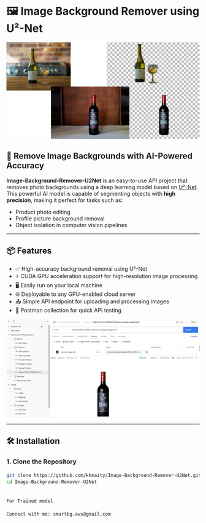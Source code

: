 # 🖼️ Image Background Remover using U²-Net

![Sample Output](https://github.com/kkmaity/Image-Background-Remover-U2Net/blob/master/snapshot/sample.png)

## 🚀 Remove Image Backgrounds with AI-Powered Accuracy

**Image-Background-Remover-U2Net** is an easy-to-use API project that removes photo backgrounds using a deep learning model based on [U²-Net](https://github.com/xuebinqin/U-2-Net). This powerful AI model is capable of segmenting objects with **high precision**, making it perfect for tasks such as:

- Product photo editing
- Profile picture background removal
- Object isolation in computer vision pipelines

---

## 📦 Features

- ✅ High-accuracy background removal using U²-Net
- ⚡ CUDA GPU acceleration support for high-resolution image processing
- 🖥️ Easily run on your local machine
- 🌐 Deployable to any GPU-enabled cloud server
- 📤 Simple API endpoint for uploading and processing images
- 🔁 Postman collection for quick API testing

![Postman API Screenshot](https://github.com/kkmaity/Image-Background-Remover-U2Net/blob/master/snapshot/postman_snapshot.png)

---

## 🛠️ Installation

### 1. Clone the Repository

```bash
git clone https://github.com/kkmaity/Image-Background-Remover-U2Net.git
cd Image-Background-Remover-U2Net


For Trained model

Connect with me: smartbg.aws@gmail.com

